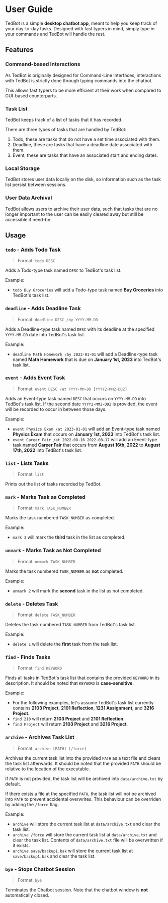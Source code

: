 # User Guide

TedBot is a simple **desktop chatbot app**, meant to help you keep track
of your day-to-day tasks. Designed with fast typers in mind, simply type
in your commands and TedBot will handle the rest.

## Features

### Command-based Interactions

As TedBot is originally designed for Command-Line Interfaces, interactions
with TedBot is strictly done through typing commands into the chatbot.

This allows fast typers to be more efficient at their work when compared to
GUI-based counterparts.

### Task List

TedBot keeps track of a list of tasks that it has recorded.

There are three types of tasks that are handled by TedBot:
1. Todo, these are tasks that do not have a set time associated with them.
2. Deadline, these are tasks that have a deadline date associated with them.
3. Event, these are tasks that have an associated start and ending dates.

### Local Storage

TedBot stores user data locally on the disk, so information such as
the task list persist between sessions.

### User Data Archival

TedBot allows users to archive their user data, such that tasks that are
no longer important to the user can be easily cleared away but still be
accessible if need-be.

## Usage

### `todo` - Adds Todo Task

> Format: `todo DESC`

Adds a Todo-type task named `DESC` to TedBot's task list.

Example:
- `todo Buy Groceries` will add a Todo-type task named **Buy Groceries** into
  TedBot's task list.

### `deadline` - Adds Deadline Task

> Format: `deadline DESC /by YYYY-MM-DD`

Adds a Deadline-type task named `DESC` with its deadline at the specified
`YYYY-MM-DD` date into TedBot's task list.

Example:
- `deadline Math Homework /by 2023-01-01` will add a Deadline-type task named
  **Math Homework** that is due on **January 1st, 2023** into TedBot's task list.

### `event` - Adds Event Task

> Format: `event DESC /at YYYY-MM-DD [YYYY2-MM2-DD2]`

Adds an Event-type task named `DESC` that occurs on `YYYY-MM-DD` into TedBot's task list.
If the second date `YYYY2-MM2-DD2` is provided, the event will be recorded to occur in between those days.

Example:
- `event Physics Exam /at 2023-01-01` will add an Event-type task named **Physics Exam** that occurs on
  **January 1st, 2023** into TedBot's task list.
- `event Career Fair /at 2022-08-16 2022-08-17` will add an Event-type task named **Career Fair**
  that occurs from **August 16th, 2022** to **August 17th, 2022** into TedBot's task list.


### `list` - Lists Tasks

> Format: `list`

Prints out the list of tasks recorded by TedBot.

### `mark` - Marks Task as Completed

> Format: `mark TASK_NUMBER`

Marks the task numbered `TASK_NUMBER` as completed.

Example:
- `mark 3` will mark the **third** task in the list as completed.

### `unmark` - Marks Task as Not Completed

> Format: `unmark TASK_NUMBER`

Marks the task numbered `TASK_NUMBER` as **not** completed.

Example:
- `unmark 2` will mark the **second** task in the list as not completed.

### `delete` - Deletes Task

> Format: `delete TASK_NUMBER`

Deletes the task numbered `TASK_NUMBER` from TedBot's task list.

Example:
- `delete 1` will delete the **first** task from the task list.

### `find` - Finds Tasks

> Format: `find KEYWORD`

Finds all tasks in TedBot's task list that contains the provided `KEYWORD` in its description.
It should be noted that `KEYWORD` is **case-sensitive**.

Example:
- For the following examples, let's assume TedBot's task list currently contains **2103 Project**, **2101 Reflection**,
  **1231 Assignment**, and **3216 Project**.
- `find 210` will return **2103 Project** and **2101 Reflection**.
- `find Project` will return **2103 Project** and **3216 Project**.

### `archive` - Archives Task List

> Format: `archive [PATH] [/force]`

Archives the current task list into the provided `PATH` as a text file and clears the task list afterwards.
It should be noted that the provided `PATH` should be relative to the location of the executable.

If `PATH` is not provided, the task list will be archived into `data/archive.txt` by default.

If there exists a file at the specified `PATH`, the task list will not be archived into `PATH` to prevent
accidental overwrites. This behaviour can be overriden by adding the `/force` flag.

Example:
- `archive` will store the current task list at `data/archive.txt` and clear the task list.
- `archive /force` will store the current task list at `data/archive.txt` and clear the task list.
  Contents of `data/archive.txt` file will be overwritten if it exists.
- `archive save/backup1.bak` will store the current task list at `save/backup1.bak` and clear the task list.


### `bye` - Stops Chatbot Session

> Format: `bye`

Terminates the Chatbot session. Note that the chatbot window is **not** automatically closed.
